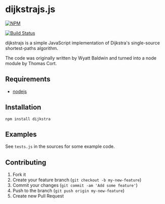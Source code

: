 # dijkstrajs.js

[![NPM](https://nodei.co/npm/dijkstrajs.png)](https://nodei.co/npm/dijkstrajs/)

[![Build Status](https://api.travis-ci.org/tcort/dijkstrajs.png?branch=master)](http://travis-ci.org/tcort/dijkstrajs)

dijkstrajs is a simple JavaScript implementation of Dijkstra's single-source shortest-paths algorithm.

The code was originally written by Wyatt Baldwin and turned into a node module by Thomas Cort.

## Requirements

* [nodejs](http://nodejs.org/)

## Installation

    npm install dijkstra

## Examples

See `tests.js` in the sources for some example code.

## Contributing

1. Fork it
2. Create your feature branch (`git checkout -b my-new-feature`)
3. Commit your changes (`git commit -am 'Add some feature'`)
4. Push to the branch (`git push origin my-new-feature`)
5. Create new Pull Request

